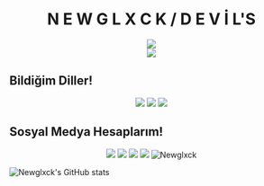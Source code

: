<h1 align="center">N E W G L X C K / D E V İ L'S</h1>

<div align="center">
<a href="http://tr.devils.cf" target="_blank"><img src="https://i.hizliresim.com/4b27ql9.png" /></a>
</div>

<div align="center">
    <a href="https://discord.com/users/836708164514086973" title="Discord Account"><img src="https://steamuserimages-a.akamaihd.net/ugc/825757737332446748/714A3C80D1DFB241ABA12F1328CE803C6CCA0526/?imw=5000&imh=5000&ima=fit&impolicy=Letterbox&imcolor=%23000000&letterbox=false"></a>
</div>

## Bildiğim Diller!
<div align="center">
<img src="https://img.shields.io/badge/javascript%20-%23323330.svg?&style=for-the-badge&logo=javascript&logoColor=%23F7DF1E"/> 
<img src="https://img.shields.io/badge/typescript%20-%23E34F26.svg?&style=for-the-badge&logo=typescript&logoColor=white"/>
<img src="https://img.shields.io/badge/node.js%20-%2343853D.svg?&style=for-the-badge&logo=node.js&logoColor=white"/>

</div>

## Sosyal Medya Hesaplarım!
<p align="center">
   <a href="https://discord.com/users/836708164514086973" target"blank_"><img src="https://img.shields.io/badge/discord%20-111111.svg?&style=for-the-badge&logo=discord&logoColor=white"></a>
   <a href="https://open.spotify.com/playlist/4o53acTjjAThSgdAyFR4LS?si=8e6b81075d084f7b" target"blank_"><img src="https://img.shields.io/badge/Spotify%20-111111.svg?&style=for-the-badge&logo=spotify&logoColor=white"></a>
   <a href="https://instagram.com/newqlxck" target"blank_"><img src="https://img.shields.io/badge/INSTAGRAM%20-111111.svg?&style=for-the-badge&logo=instagram&logoColor=white"></a>
   <a href="https://github.com/newglxck" target"blank_"><img src="https://img.shields.io/badge/GitHub%20-111111.svg?&style=for-the-badge&logo=github&logoColor=white"></a>
   <img src="https://komarev.com/ghpvc/?username=Bankerr&label=Ziyaretçi%20Sayısı&color=552b75" alt="Newglxck" /> </a>
</a>
</p>

![Newglxck's GitHub stats](https://github-readme-stats.vercel.app/api?username=newglxck&show_icons=true&theme=merko&border_color=39ff14)


